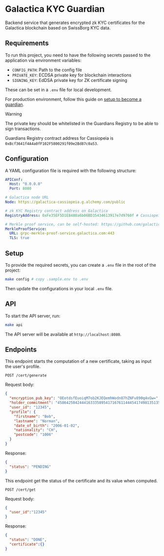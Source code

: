 # Galactica KYC Guardian

Backend service that generates encrypted zk KYC certificates for the Galactica blockchain based on SwissBorg KYC data.

## Requirements

To run this project, you need to have the following secrets passed to the application via environment variables:

- `CONFIG_PATH`: Path to the config file
- `PRIVATE_KEY`: ECDSA private key for blockchain interactions
- `SIGNING_KEY`: EdDSA private key for ZK certificate signing

These can be set in a `.env` file for local development.

For production environment, follow this guide on [setup to become a guardian](https://docs.galactica.com/galactica-developer-documentation/guardian-guide/setup-to-become-a-guardian).

> [!WARNING]
> The private key should be whitelisted in the Guardians Registry to be able to sign transactions.
>
> Guardians Registry contract address for Cassiopeia is `0xBcf3641f4A4a0fF102F5800291f09e2Bd87c0a53`.

## Configuration

A YAML configuration file is required with the following structure:

```yaml
APIConf:
  Host: "0.0.0.0"
  Port: 8080

# Galactica node URL
Node: https://galactica-cassiopeia.g.alchemy.com/public

# zk KYC Registry contract address on Galactica
RegistryAddress: 0xFe35EF5D1E8488a6b06BD35434613917e7d9760f # Cassiopeia

# Merkle proof service, can be self-hosted: https://github.com/galactica-corp/merkle-proof-service
MerkleProofService:
  URL: grpc-merkle-proof-service.galactica.com:443
  TLS: true
```

## Setup

To provide the required secrets, you can create a `.env` file in the root of the project:

```sh
make config # copy .sample.env to .env
```

Then update the configurations in your local `.env` file.

## API

To start the API server, run:

```sh
make api
```

The API server will be available at `http://localhost:8080`.

## Endpoints

This endpoint starts the computation of a new certificate, taking as input the user's profile.

```
POST /cert/generate
```

Request body:

```json
{
  "encryption_pub_key": "OEotdsfEuoiqM7ob2KJEQemhWodn87hZNFv890q4xGw=",
  "holder_commitment": "4586425042444163335895417167611444541749813513569901646582116352074512113476",
  "user_id": "12345",
  "profile": {
    "firstname": "Bob",
    "lastname": "Norman",
    "date_of_birth": "2006-01-02",
    "nationality": "CH",
    "postcode": "1006"
  }
}
```

Response:

```json
{
  "status": "PENDING"
}
```

This endpoint get the status of the certificate and its value when computed.

```
POST /cert/get
```

Request body:

```json
{
  "user_id":"12345"
}
```

Response:

```json
{
  "status": "DONE",
  "certificate":{}
}
```
